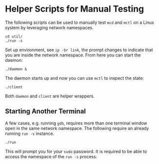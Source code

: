 Helper Scripts for Manual Testing
=================================

The following scripts can be used to manually test `mcd` and `mctl` on a
Linux system by leveraging network namespaces.

    cd util/
    ./run -s

Set up environment, see `ip -br link`, the prompt changes to indicate that
you are inside the network namespace.  From here you can start the daemon:

    ./daemon &

The daemon starts up and now you can use `mctl` to inspect the state:

    ./client

Both `daemon` and `client` are helper wrappers.


Starting Another Terminal
-------------------------

A few cases, e.g. running `gdb`, requires more than one terminal window
open in the same network namespace.  The following require an already
running `run -s` instance.

    ./run

This will prompt you for your `sudo` password.  It is required to be
able to access the namespace of the `run -s` process.


